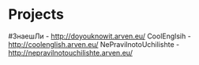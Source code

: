 # Projects
#ЗнаешЛи - http://doyouknowit.arven.eu/
CoolEnglsih - http://coolenglish.arven.eu/
NePravilnotoUchilishte - http://nepravilnotouchilishte.arven.eu/
